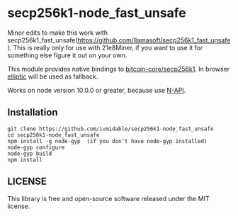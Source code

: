 # secp256k1-node_fast_unsafe

Minor edits to make this work with secp256k1_fast_unsafe(https://github.com/llamasoft/secp256k1_fast_unsafe). 
This is really only for use with 21e8Miner, if you want to use it for something else figure it out on your own.


This module provides native bindings to [bitcoin-core/secp256k1](https://github.com/bitcoin-core/secp256k1). In browser [elliptic](https://github.com/indutny/elliptic) will be used as fallback.

Works on node version 10.0.0 or greater, because use [N-API](https://nodejs.org/api/n-api.html).


## Installation

```
git clone https://github.com/ivmidable/secp256k1-node_fast_unsafe
cd secp256k1-node_fast_unsafe
npm install -g node-gyp  (if you don't have node-gyp installed)
node-gyp configure
node-gyp build
npm install
```

## LICENSE

This library is free and open-source software released under the MIT license.
